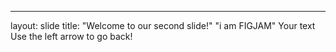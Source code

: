 
---
layout: slide
title: "Welcome to our second slide!"
"i am FIGJAM"
Your text
Use the left arrow to go back!
